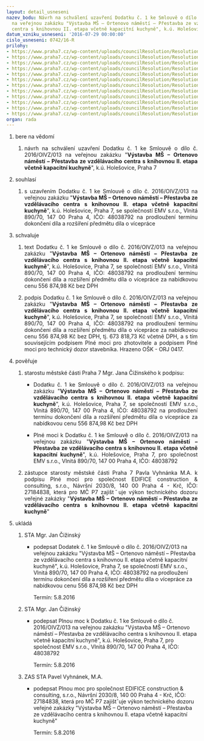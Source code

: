 ```yaml
---
layout: detail_usneseni
nazev_bodu: Návrh na schválení uzavření Dodatku č. 1 ke Smlouvě o dílo č. 2016/OIVZ/013
  na veřejnou zakázku "Výstavba MŠ – Ortenovo náměstí – Přestavba ze vzdělávacího
  centra s knihovnou II. etapa včetně kapacitní kuchyně", k.ú. Holešovice, Praha 7
datum_vzniku_usneseni: '2016-07-29 00:00:00'
cislo_usneseni: 0742/16-R
prilohy:
- https://www.praha7.cz/wp-content/uploads/councilResolution/Resolutions/27822/export/1Duvodovazprava~86475.docx
- https://www.praha7.cz/wp-content/uploads/councilResolution/Resolutions/27822/export/2Usnesenic0388~86474.pdf
- https://www.praha7.cz/wp-content/uploads/councilResolution/Resolutions/27822/export/3Smlouvaodilo~86473.pdf
- https://www.praha7.cz/wp-content/uploads/councilResolution/Resolutions/27822/export/4Zadostzhotoviteleoprodlouzeniterminu~86472.pdf
- https://www.praha7.cz/wp-content/uploads/councilResolution/Resolutions/27822/export/6Dodatekc1Navrh~86471.doc
- https://www.praha7.cz/wp-content/uploads/councilResolution/Resolutions/27822/export/5AZmenovylist1Rekapitulacedefinicedodatecnychstavebnichpraci~86470.pdf
- https://www.praha7.cz/wp-content/uploads/councilResolution/Resolutions/27822/export/5BZmenovylist1Polozkrozpocetdodatecnychstavebnichpraci~86469.xlsx
- https://www.praha7.cz/wp-content/uploads/councilResolution/Resolutions/27822/export/7Usnesenic414~86468.pdf
- https://www.praha7.cz/wp-content/uploads/councilResolution/Resolutions/27822/export/8Plnamocprozhotovitele~86467.doc
- https://www.praha7.cz/wp-content/uploads/councilResolution/Resolutions/27822/export/9PlnamocproTDS~86466.doc
- https://www.praha7.cz/wp-content/uploads/councilResolution/Resolutions/27822/export/10VypiszOREMVsro~86465.pdf
- https://www.praha7.cz/wp-content/uploads/councilResolution/Resolutions/27822/export/export~298193.pdf
organ: rada
---
```

<OL class=urzList_view id=urzList>
<LI class=urzClass1><SPAN name="1">bere na vědomí</SPAN> 
<OL class=urzOlClass>
<LI class=urzClass2 style="TEXT-ALIGN: justify"><SPAN>
<P style="TEXT-ALIGN: justify" data-mce-style="text-align: justify;">návrh na schválení uzavření Dodatku č. 1 ke Smlouvě o dílo č. 2016/OIVZ/013 na veřejnou zakázku "<STRONG>Výstavba MŠ – Ortenovo náměstí – Přestavba ze vzdělávacího centra s knihovnou II. etapa včetně kapacitní kuchyně</STRONG>", k.ú. Holešovice, Praha 7</P></SPAN></LI></OL></LI>
<LI class=urzClass1><SPAN name="26">souhlasí</SPAN> 
<OL class=urzOlClass>
<LI class=urzClass2 style="TEXT-ALIGN: justify"><SPAN>
<P style="TEXT-ALIGN: justify" data-mce-style="text-align: justify;">s uzavřením Dodatku č. 1 ke Smlouvě o dílo č. 2016/OIVZ/013 na veřejnou zakázku "<STRONG>Výstavba MŠ – Ortenovo náměstí – Přestavba ze vzdělávacího centra s knihovnou II. etapa včetně kapacitní kuchyně</STRONG>", k.ú. Holešovice, Praha 7, se společností EMV s.r.o., Vlnitá 890/70, 147 00 Praha 4, IČO: 48038792 na prodloužení termínu dokončení díla a rozšíření předmětu díla o vícepráce</P></SPAN></LI></OL></LI>
<LI class=urzClass1><SPAN name="24">schvaluje</SPAN> 
<OL class=urzOlClass>
<LI class=urzClass2 style="TEXT-ALIGN: justify"><SPAN>
<P style="TEXT-ALIGN: justify" data-mce-style="text-align: justify;">text Dodatku č. 1 ke Smlouvě o dílo č. 2016/OIVZ/013 na veřejnou zakázku "<STRONG>Výstavba MŠ – Ortenovo náměstí – Přestavba ze vzdělávacího centra s knihovnou II. etapa včetně kapacitní kuchyně</STRONG>", k.ú. Holešovice, Praha 7, se společností EMV s.r.o., Vlnitá 890/70, 147 00 Praha 4, IČO: 48038792 na prodloužení termínu dokončení díla a rozšíření předmětu díla o vícepráce za nabídkovou cenu 556 874,98 Kč bez DPH</P></SPAN></LI>
<LI class=urzClass2 style="TEXT-ALIGN: justify"><SPAN>
<P style="TEXT-ALIGN: justify" data-mce-style="text-align: justify;">podpis Dodatku č. 1 ke Smlouvě o dílo č. 2016/OIVZ/013 na veřejnou zakázku "<STRONG>Výstavba MŠ – Ortenovo náměstí – Přestavba ze vzdělávacího centra s knihovnou II. etapa včetně kapacitní kuchyně</STRONG>", k.ú. Holešovice, Praha 7, se společností EMV s.r.o., Vlnitá 890/70, 147 00 Praha 4, IČO: 48038792 na prodloužení termínu dokončení díla a rozšíření předmětu díla o vícepráce za nabídkovou cenu 556 874,98 Kč bez DPH, tj. 673 818,73 Kč včetně DPH, a s tím souvisejícím&nbsp;podpisem Plné moci pro zhotovitele a podpisem Plné moci pro technický dozor stavebníka. Hrazeno OŠK - ORJ 0417.</P></SPAN></LI></OL></LI>
<LI class=urzClass1><SPAN name="16">pověřuje</SPAN> 
<OL class=urzOlClass>
<LI class=urzClass2 style="TEXT-ALIGN: left"><SPAN>
<P>starostu městské části Praha 7 Mgr. Jana Čižinského k podpisu:</P></SPAN>
<UL class=urzUlClass>
<LI class=urzClass3 style="TEXT-ALIGN: justify"><SPAN>
<P style="TEXT-ALIGN: justify" data-mce-style="text-align: justify;">Dodatku č. 1 ke Smlouvě o dílo č. 2016/OIVZ/013 na veřejnou zakázku "<STRONG>Výstavba MŠ – Ortenovo náměstí – Přestavba ze vzdělávacího centra s knihovnou II. etapa včetně kapacitní kuchyně</STRONG>", k.ú. Holešovice, Praha 7, se společností EMV s.r.o., Vlnitá 890/70, 147 00 Praha 4, IČO: 48038792 na prodloužení termínu dokončení díla a rozšíření předmětu díla o vícepráce za nabídkovou cenu 556 874,98 Kč bez DPH</P></SPAN></LI>
<LI class=urzClass3 style="TEXT-ALIGN: justify"><SPAN>
<P style="TEXT-ALIGN: justify" data-mce-style="text-align: justify;">Plné moci k Dodatku č. 1 ke Smlouvě o dílo č. 2016/OIVZ/013 na veřejnou zakázku "<STRONG>Výstavba MŠ – Ortenovo náměstí – Přestavba ze vzdělávacího centra s knihovnou II. etapa včetně kapacitní kuchyně</STRONG>", k.ú. Holešovice, Praha 7,&nbsp;pro společnost EMV s.r.o., Vlnitá 890/70, 147 00 Praha 4, IČO: 48038792</P></SPAN></LI></UL></LI>
<LI class=urzClass2 style="TEXT-ALIGN: justify"><SPAN>
<P style="TEXT-ALIGN: justify" data-mce-style="text-align: justify;">zástupce starosty městské části Praha 7 Pavla Vyhnánka M.A. k podpisu Plné moci pro společnost EDIFICE construction &amp; consulting, s.r.o., Návršní 2030/8, 140 00 Praha 4 - Krč, IČO: 27184838, která pro MČ P7 zajištˇuje výkon technického dozoru veřejné zakázky "<STRONG>Výstavba MŠ – Ortenovo náměstí – Přestavba ze vzdělávacího centra s knihovnou II. etapa včetně kapacitní kuchyně</STRONG>"</P></SPAN></LI></OL></LI>
<LI class=urzClass1 id=urzUkoly><SPAN name="1">ukládá</SPAN>
<OL class=urzOlClass>
<LI class=urzClass2><SPAN>
<P>STA Mgr. Jan Čižinský</P></SPAN>
<UL class=urzUlClass>
<LI class=urzClass3><SPAN>
<P>podepsat Dodatek č. 1 ke Smlouvě o dílo č. 2016/OIVZ/013 na veřejnou zakázku "Výstavba MŠ – Ortenovo náměstí – Přestavba ze vzdělávacího centra s knihovnou II. etapa včetně kapacitní kuchyně", k.ú. Holešovice, Praha 7, se společností EMV s.r.o., Vlnitá 890/70, 147 00 Praha 4, IČO: 48038792 na prodloužení termínu dokončení díla a rozšíření předmětu díla o vícepráce za nabídkovou cenu 556 874,98 Kč bez DPH</P></SPAN><SPAN class=urzUkolTermin>Termín:&nbsp;5.8.2016</SPAN></LI></UL></LI>
<LI class=urzClass2><SPAN>
<P>STA Mgr. Jan Čižinský</P></SPAN>
<UL class=urzUlClass>
<LI class=urzClass3><SPAN>
<P>podepsat Plnou moc k Dodatku č. 1 ke Smlouvě o dílo č. 2016/OIVZ/013 na veřejnou zakázku "Výstavba MŠ – Ortenovo náměstí – Přestavba ze vzdělávacího centra s knihovnou II. etapa včetně kapacitní kuchyně", k.ú. Holešovice, Praha 7, pro společnost EMV s.r.o., Vlnitá 890/70, 147 00 Praha 4, IČO: 48038792</P></SPAN><SPAN class=urzUkolTermin>Termín:&nbsp;5.8.2016</SPAN></LI></UL></LI>
<LI class=urzClass2><SPAN>
<P>ZAS STA Pavel Vyhnánek, M.A.</P></SPAN>
<UL class=urzUlClass>
<LI class=urzClass3><SPAN>
<P>podepsat Plnou moc pro společnost EDIFICE construction &amp; consulting, s.r.o., Návršní 2030/8, 140 00 Praha 4 - Krč, IČO: 27184838, která pro MČ P7 zajištˇuje výkon technického dozoru veřejné zakázky "Výstavba MŠ – Ortenovo náměstí – Přestavba ze vzdělávacího centra s knihovnou II. etapa včetně kapacitní kuchyně"</P></SPAN><SPAN class=urzUkolTermin>Termín:&nbsp;5.8.2016</SPAN></LI></UL></LI></OL></LI></OL>